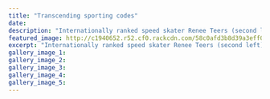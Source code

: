 ```yaml
---
title: "Transcending sporting codes"
date: 
description: "Internationally ranked speed skater Renee Teers (second left) reveals her running form in the WHS intermediate girls 100m heat at Cooks Gardens yesterday..."
featured_image: http://c1940652.r52.cf0.rackcdn.com/58c0afd3b8d39a3eff0040fa/Renee-Teers-100m-Chron-9-March-2017.jpg
excerpt: "Internationally ranked speed skater Renee Teers (second left) reveals her running form in the WHS intermediate girls 100m heat at Cooks Gardens yesterday."
gallery_image_1: 
gallery_image_2: 
gallery_image_3: 
gallery_image_4: 
gallery_image_5: 
---
```

